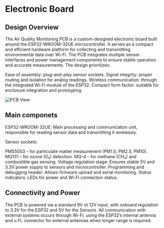 # Electronic Board
## Design Overview
The Air Quality Monitoring PCB is a custom-designed electronic board built around the ESP32-WROOM-32UE microcontroller.
It serves as a compact and efficient hardware platform for collecting and transmitting environmental data over Wi-Fi.
The PCB integrates multiple sensor interfaces and power management components to ensure stable operation and accurate measurements.
The design prioritizes:

Ease of assembly: plug-and-play sensor sockets.
Signal integrity: proper routing and isolation for analog readings.
Wireless communication: through the integrated Wi-Fi module of the ESP32.
Compact form factor: suitable for enclosure integration and prototyping.

![PCB View](![Air_sensor_0](https://github.com/user-attachments/assets/64129429-d9bd-4f72-b910-b99979fbbfbc)
)

## Main componets
ESP32-WROOM-32UE: Main processing and communication unit, responsible for reading sensor data and transmitting it wirelessly.

Sensor sockets:

PMS5003 – for particulate matter measurement (PM1.0, PM2.5, PM10).
MQ131 – for ozone (O₃) detection.
MQ-4 – for methane (CH₄) and combustible gas sensing.
Voltage regulation stage: Ensures stable 5V and 3.3V power supply to sensors and microcontroller.
Programming and debugging header: Allows firmware upload and serial monitoring.
Status indicators: LEDs for power and Wi-Fi connection status.

## Connectivity and Power
The PCB is powered via a standard 9V ot 12V input, with onboard regulation to 3.3V for the ESP32 and 5V for the Sensors.
All communication with external systems occurs through Wi-Fi, using the ESP32’s internal antenna and u.FL connector for external antennas when longer range is required.
